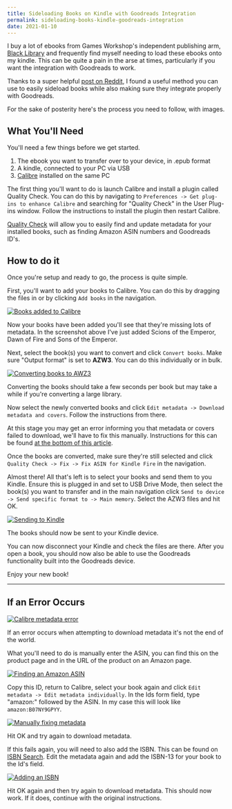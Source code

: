 ```yaml
---
title: Sideloading Books on Kindle with Goodreads Integration
permalink: sideloading-books-kindle-goodreads-integration
date: 2021-01-10
---
```


I buy a lot of ebooks from Games Workshop's independent publishing arm, [Black Library](https://www.blacklibrary.com/) and frequently find myself needing to load these ebooks onto my kindle. This can be quite a pain in the arse at times, particularly if you want the integration with Goodreads to work.

Thanks to a super helpful [post on Reddit](https://www.reddit.com/r/kindle/comments/3v8du1/sideloaded_books_cant_integrate_with_goodreads_on/cxltoja/), I found a useful method you can use to easily sideload books while also making sure they integrate properly with Goodreads.

For the sake of posterity here's the process you need to follow, with images.

## What You'll Need

You'll need a few things before we get started.

1. The ebook you want to transfer over to your device, in .epub format
2. A kindle, connected to your PC via USB
3. [Calibre](https://calibre-ebook.com/) installed on the same PC

The first thing you'll want to do is launch Calibre and install a plugin called Quality Check. You can do this by navigating to `Preferences -> Get plug-ins to enhance Calibre` and searching for "Quality Check" in the User Plug-ins window. Follow the instructions to install the plugin then restart Calibre.

[Quality Check](https://www.mobileread.com/forums/showthread.php?t=125428) will allow you to easily find and update metadata for your installed books, such as finding Amazon ASIN numbers and Goodreads ID's.


## How to do it

Once you're setup and ready to go, the process is quite simple.

First, you'll want to add your books to Calibre. You can do this by dragging the files in or by clicking `Add books` in the navigation.

[![Books added to Calibre](../../images/post-images/Calibre-1.png)](../../images/post-images/Calibre-1.png)

Now your books have been added you'll see that they're missing lots of metadata. In the screenshot above I've just added Scions of the Emperor, Dawn of Fire and Sons of the Emperor.

Next, select the book(s) you want to convert and click `Convert books`. Make sure "Output format" is set to **AZW3**. You can do this individually or in bulk.

[![Converting books to AWZ3](../../images/post-images/Calibre-2.png)](../../images/post-images/Calibre-2.png)

Converting the books should take a few seconds per book but may take a while if you're converting a large library.

Now select the newly converted books and click `Edit metadata -> Download metadata and covers`. Follow the instructions from there.

At this stage you may get an error informing you that metadata or covers failed to download, we'll have to fix this manually. Instructions for this can be found [at the bottom of this article](#if-an-error-occurs).

Once the books are converted, make sure they're still selected and click `Quality Check -> Fix -> Fix ASIN for Kindle Fire` in the navigation.

Almost there! All that's left is to select your books and send them to you Kindle. Ensure this is plugged in and set to USB Drive Mode, then select the book(s) you want to transfer and in the main navigation click `Send to device -> Send specific format to -> Main memory`. Select the AZW3 files and hit OK.

[![Sending to Kindle](../../images/post-images/Calibre-6.png)](../../images/post-images/Calibre-6.png)

The books should now be sent to your Kindle device.

You can now disconnect your Kindle and check the files are there. After you open a book, you should now also be able to use the Goodreads functionality built into the Goodreads device.

Enjoy your new book!

---

## If an Error Occurs<a name="if-an-error-occurs"></a>

[![Calibre metadata error](../../images/post-images/Calibre-3.png)](../../images/post-images/Calibre-3.png)

If an error occurs when attempting to download metadata it's not the end of the world.

What you'll need to do is manually enter the ASIN, you can find this on the product page and in the URL of the product on an Amazon page.

[![Finding an Amazon ASIN](../../images/post-images/Amazon-ASIN.png)](../../images/post-images/Amazon-ASIN.png)

Copy this ID, return to Calibre, select your book again and click `Edit metadata -> Edit metadata individually`. In the Ids form field, type "amazon:" followed by the ASIN. In my case this will look like `amazon:B07NY9GPYY`.

[![Manually fixing metadata](../../images/post-images/Calibre-4.png)](../../images/post-images/Calibre-4.png)

Hit OK and try again to download metadata.

If this fails again, you will need to also add the ISBN. This can be found on [ISBN Search](https://isbnsearch.org/). Edit the metadata again and add the ISBN-13 for your book to the Id's field.

[![Adding an ISBN](../../images/post-images/Calibre-5.png)](../../images/post-images/Calibre-5.png)

Hit OK again and then try again to download metadata. This should now work. If it does, continue with the original instructions.